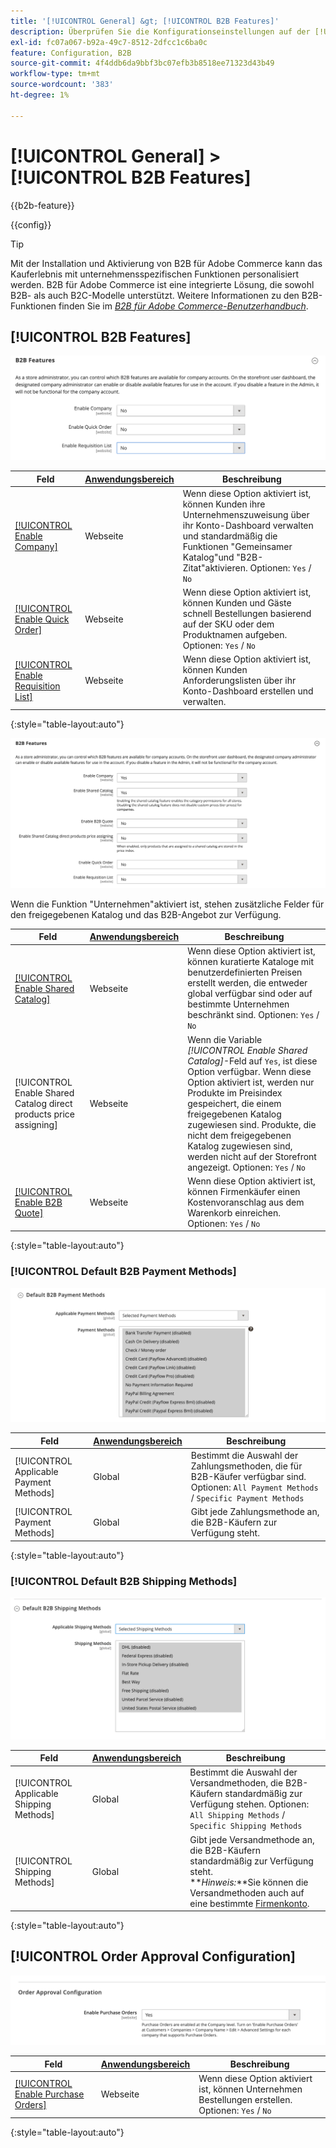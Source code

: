 ```yaml
---
title: '[!UICONTROL General] &gt; [!UICONTROL B2B Features]'
description: Überprüfen Sie die Konfigurationseinstellungen auf der [!UICONTROL General] &gt; [!UICONTROL B2B Features] Seite des Commerce-Administrators.
exl-id: fc07a067-b92a-49c7-8512-2dfcc1c6ba0c
feature: Configuration, B2B
source-git-commit: 4f4ddb6da9bbf3bc07efb3b8518ee71323d43b49
workflow-type: tm+mt
source-wordcount: '383'
ht-degree: 1%

---
```


# [!UICONTROL General] > [!UICONTROL B2B Features]

{{b2b-feature}}

{{config}}

>[!TIP]
>
>Mit der Installation und Aktivierung von B2B für Adobe Commerce kann das Kauferlebnis mit unternehmensspezifischen Funktionen personalisiert werden. B2B für Adobe Commerce ist eine integrierte Lösung, die sowohl B2B- als auch B2C-Modelle unterstützt. Weitere Informationen zu den B2B-Funktionen finden Sie im [_B2B für Adobe Commerce-Benutzerhandbuch_](https://experienceleague.adobe.com/docs/commerce-admin/b2b/introduction.html).

## [!UICONTROL B2B Features]

![B2B-Funktionen](./assets/b2b-features.png)<!-- zoom -->

| Feld | [Anwendungsbereich](../../getting-started/websites-stores-views.md#scope-settings) | Beschreibung |
|------- |----------------------------------------------------------------------- |------------ |
| [[!UICONTROL Enable Company]](../../b2b/account-companies.md) | Webseite | Wenn diese Option aktiviert ist, können Kunden ihre Unternehmenszuweisung über ihr Konto-Dashboard verwalten und standardmäßig die Funktionen &quot;Gemeinsamer Katalog&quot;und &quot;B2B-Zitat&quot;aktivieren. Optionen: `Yes` / `No` |
| [[!UICONTROL Enable Quick Order]](../../b2b/quick-order.md) | Webseite | Wenn diese Option aktiviert ist, können Kunden und Gäste schnell Bestellungen basierend auf der SKU oder dem Produktnamen aufgeben. Optionen: `Yes` / `No` |
| [[!UICONTROL Enable Requisition List]](../../b2b/configure-requisition-lists.md) | Webseite | Wenn diese Option aktiviert ist, können Kunden Anforderungslisten über ihr Konto-Dashboard erstellen und verwalten. |

{:style=&quot;table-layout:auto&quot;}

![B2B Funktionen mit Unternehmen und freigegebenen Katalogen aktiviert](./assets/b2b-features-company-enabled.png)<!-- zoom -->

Wenn die Funktion &quot;Unternehmen&quot;aktiviert ist, stehen zusätzliche Felder für den freigegebenen Katalog und das B2B-Angebot zur Verfügung.

| Feld | [Anwendungsbereich](../../getting-started/websites-stores-views.md#scope-settings) | Beschreibung |
|------- |----------------------------------------------------------------------- |------------ |
| [[!UICONTROL Enable Shared Catalog]](../../b2b/catalog-shared.md) | Webseite | Wenn diese Option aktiviert ist, können kuratierte Kataloge mit benutzerdefinierten Preisen erstellt werden, die entweder global verfügbar sind oder auf bestimmte Unternehmen beschränkt sind. Optionen: `Yes` / `No` |
| [!UICONTROL Enable Shared Catalog direct products price assigning] | Webseite | Wenn die Variable _[!UICONTROL Enable Shared Catalog]_-Feld auf `Yes`, ist diese Option verfügbar. Wenn diese Option aktiviert ist, werden nur Produkte im Preisindex gespeichert, die einem freigegebenen Katalog zugewiesen sind. Produkte, die nicht dem freigegebenen Katalog zugewiesen sind, werden nicht auf der Storefront angezeigt. Optionen: `Yes` / `No` |
| [[!UICONTROL Enable B2B Quote]](../../b2b/configure-quotes.md) | Webseite | Wenn diese Option aktiviert ist, können Firmenkäufer einen Kostenvoranschlag aus dem Warenkorb einreichen. Optionen: `Yes` / `No` |

{:style=&quot;table-layout:auto&quot;}

### [!UICONTROL Default B2B Payment Methods]

![B2B-Konfiguration - Standardeinstellungen für Zahlungsmethoden](./assets/b2b-features-default-payment-methods.png)<!-- zoom -->

| Feld | [Anwendungsbereich](../../getting-started/websites-stores-views.md#scope-settings) | Beschreibung |
|------- |----------------------------------------------------------------------- |------------ |
| [!UICONTROL Applicable Payment Methods] | Global | Bestimmt die Auswahl der Zahlungsmethoden, die für B2B-Käufer verfügbar sind. Optionen: `All Payment Methods` / `Specific Payment Methods` |
| [!UICONTROL Payment Methods] | Global | Gibt jede Zahlungsmethode an, die B2B-Käufern zur Verfügung steht. |

{:style=&quot;table-layout:auto&quot;}

### [!UICONTROL Default B2B Shipping Methods]

![B2B-Konfiguration - standardmäßige Versandmethoden](./assets/b2b-features-shipping-methods.png)<!-- zoom -->

| Feld | [Anwendungsbereich](../../getting-started/websites-stores-views.md#scope-settings) | Beschreibung |
|------- |----------------------------------------------------------------------- |------------ |
| [!UICONTROL Applicable Shipping Methods] | Global | Bestimmt die Auswahl der Versandmethoden, die B2B-Käufern standardmäßig zur Verfügung stehen. Optionen: `All Shipping Methods` / `Specific Shipping Methods` |
| [!UICONTROL Shipping Methods] | Global | Gibt jede Versandmethode an, die B2B-Käufern standardmäßig zur Verfügung steht. <br/>**_Hinweis:_**Sie können die Versandmethoden auch auf eine bestimmte [Firmenkonto](../../b2b/account-companies.md). |

{:style=&quot;table-layout:auto&quot;}

## [!UICONTROL Order Approval Configuration]

![B2B-Funktionen - Konfiguration der Bestellbestätigung](./assets/b2b-features-order-approval.png)<!-- zoom -->

| Feld | [Anwendungsbereich](../../getting-started/websites-stores-views.md#scope-settings) | Beschreibung |
|------- |----------------------------------------------------------------------- |------------ |
| [[!UICONTROL Enable Purchase Orders]](../../stores-purchase/purchase-order.md) | Webseite | Wenn diese Option aktiviert ist, können Unternehmen Bestellungen erstellen. Optionen: `Yes` / `No` |

{:style=&quot;table-layout:auto&quot;}


